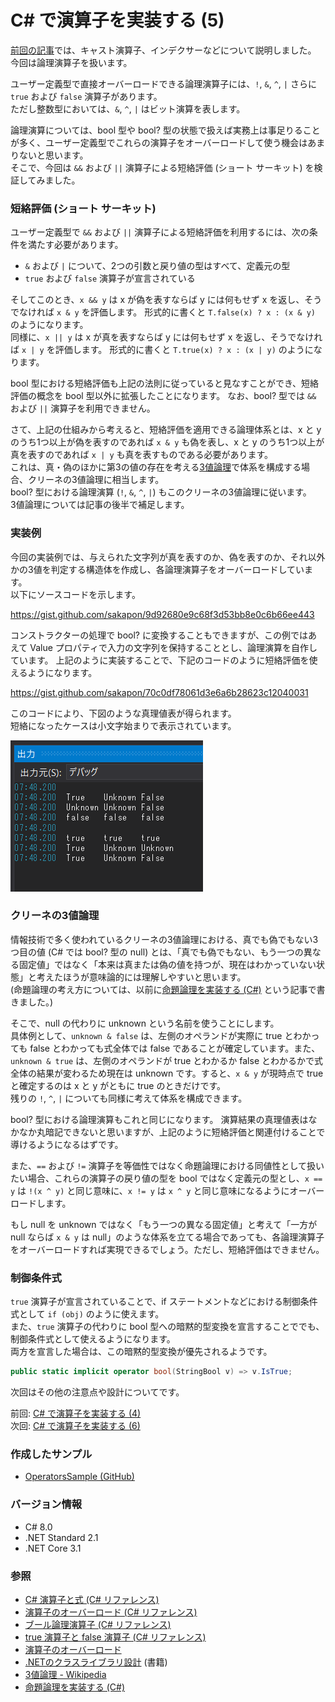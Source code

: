 # C# で演算子を実装する (5)

[前回の記事](CSharp-Operators-4.md)では、キャスト演算子、インデクサーなどについて説明しました。  
今回は論理演算子を扱います。

ユーザー定義型で直接オーバーロードできる論理演算子には、`!`, `&`, `^`, `|` さらに `true` および `false` 演算子があります。  
ただし整数型においては、`&`, `^`, `|` はビット演算を表します。

論理演算については、bool 型や bool? 型の状態で扱えば実務上は事足りることが多く、ユーザー定義型でこれらの演算子をオーバーロードして使う機会はあまりないと思います。  
そこで、今回は `&&` および `||` 演算子による短絡評価 (ショート サーキット) を検証してみました。

### 短絡評価 (ショート サーキット)
ユーザー定義型で `&&` および `||` 演算子による短絡評価を利用するには、次の条件を満たす必要があります。
- `&` および `|` について、2つの引数と戻り値の型はすべて、定義元の型
- `true` および `false` 演算子が宣言されている

そしてこのとき、`x && y` は x が偽を表すならば y には何もせず x を返し、そうでなければ `x & y` を評価します。
形式的に書くと `T.false(x) ? x : (x & y)` のようになります。  
同様に、`x || y` は x が真を表すならば y には何もせず x を返し、そうでなければ `x | y` を評価します。
形式的に書くと `T.true(x) ? x : (x | y)` のようになります。

bool 型における短絡評価も上記の法則に従っていると見なすことができ、短絡評価の概念を bool 型以外に拡張したことになります。
なお、bool? 型では `&&` および `||` 演算子を利用できません。

さて、上記の仕組みから考えると、短絡評価を適用できる論理体系とは、x と y のうち1つ以上が偽を表すのであれば `x & y` も偽を表し、x と y のうち1つ以上が真を表すのであれば `x | y` も真を表すものである必要があります。  
これは、真・偽のほかに第3の値の存在を考える[3値論理](https://t.co/WRXPzaVG1D)で体系を構成する場合、クリーネの3値論理に相当します。  
bool? 型における論理演算 (`!`, `&`, `^`, `|`) もこのクリーネの3値論理に従います。  
3値論理については記事の後半で補足します。

### 実装例
今回の実装例では、与えられた文字列が真を表すのか、偽を表すのか、それ以外かの3値を判定する構造体を作成し、各論理演算子をオーバーロードしています。  
以下にソースコードを示します。

https://gist.github.com/sakapon/9d92680e9c68f3d53bb8e0c6b66ee443

コンストラクターの処理で bool? に変換することもできますが、この例ではあえて Value プロパティで入力の文字列を保持することとし、論理演算を自作しています。
上記のように実装することで、下記のコードのように短絡評価を使えるようになります。

https://gist.github.com/sakapon/70c0df78061d3e6a6b28623c12040031

このコードにより、下図のような真理値表が得られます。  
短絡になったケースは小文字始まりで表示されています。

![](https://github.com/sakapon/Samples-2020/blob/master/Images/OperatorsSample/StringBool-Tables.png)

### クリーネの3値論理
情報技術で多く使われているクリーネの3値論理における、真でも偽でもない3つ目の値 (C# では bool? 型の null) とは、「真でも偽でもない、もう一つの異なる固定値」ではなく「本来は真または偽の値を持つが、現在はわかっていない状態」と考えたほうが意味論的には理解しやすいと思います。  
(命題論理の考え方については、以前に[命題論理を実装する (C#)](https://github.com/sakapon/Documents/blob/master/Math/Propositions/Propositional-Logic.md) という記事で書きました。)

そこで、null の代わりに unknown という名前を使うことにします。  
具体例として、`unknown & false` は、左側のオペランドが実際に true とわかっても false とわかっても式全体では false であることが確定しています。また、`unknown & true` は、左側のオペランドが true とわかるか false とわかるかで式全体の結果が変わるため現在は unknown です。すると、`x & y` が現時点で true と確定するのは x と y がともに true のときだけです。  
残りの `!`, `^`, `|` についても同様に考えて体系を構成できます。

bool? 型における論理演算もこれと同じになります。
演算結果の真理値表はなかなか丸暗記できないと思いますが、上記のように短絡評価と関連付けることで導けるようになるはずです。

また、`==` および `!=` 演算子を等価性ではなく命題論理における同値性として扱いたい場合、これらの演算子の戻り値の型を bool ではなく定義元の型とし、`x == y` は `!(x ^ y)` と同じ意味に、`x != y` は `x ^ y` と同じ意味になるようにオーバーロードします。

もし null を unknown ではなく「もう一つの異なる固定値」と考えて「一方が null ならば `x & y` は null」のような体系を立てる場合であっても、各論理演算子をオーバーロードすれば実現できるでしょう。ただし、短絡評価はできません。

### 制御条件式
`true` 演算子が宣言されていることで、if ステートメントなどにおける制御条件式として `if (obj)` のように使えます。  
また、`true` 演算子の代わりに bool 型への暗黙的型変換を宣言することででも、制御条件式として使えるようになります。  
両方を宣言した場合は、この暗黙的型変換が優先されるようです。

```cs
public static implicit operator bool(StringBool v) => v.IsTrue;
```

次回はその他の注意点や設計についてです。

前回: [C# で演算子を実装する (4)](CSharp-Operators-4.md)  
次回: [C# で演算子を実装する (6)](CSharp-Operators-6.md)

### 作成したサンプル
- [OperatorsSample (GitHub)](https://github.com/sakapon/Samples-2020/tree/master/OperatorsSample)

### バージョン情報
- C# 8.0
- .NET Standard 2.1
- .NET Core 3.1

### 参照
- [C# 演算子と式 (C# リファレンス)](https://docs.microsoft.com/dotnet/csharp/language-reference/operators/)
- [演算子のオーバーロード (C# リファレンス)](https://docs.microsoft.com/dotnet/csharp/language-reference/operators/operator-overloading)
- [ブール論理演算子 (C# リファレンス)](https://docs.microsoft.com/dotnet/csharp/language-reference/operators/boolean-logical-operators)
- [true 演算子と false 演算子 (C# リファレンス)](https://docs.microsoft.com/dotnet/csharp/language-reference/operators/true-false-operators)
- [演算子のオーバーロード](https://ufcpp.net/study/csharp/oo_operator.html)
- [.NETのクラスライブラリ設計](https://amzn.to/3kLf0R8) (書籍)
- [3値論理 - Wikipedia](https://t.co/WRXPzaVG1D)
- [命題論理を実装する (C#)](https://github.com/sakapon/Documents/blob/master/Math/Propositions/Propositional-Logic.md)
